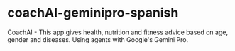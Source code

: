 # coachAI-geminipro-spanish
CoachAI - This app gives health, nutrition and fitness advice based on age, gender and diseases. Using agents with Google's Gemini Pro.
